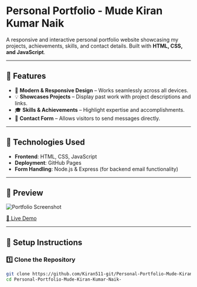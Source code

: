 # Personal Portfolio - Mude Kiran Kumar Naik

A responsive and interactive personal portfolio website showcasing my projects, achievements, skills, and contact details. Built with **HTML, CSS, and JavaScript**.

---

## 🌟 Features
- 📌 **Modern & Responsive Design** – Works seamlessly across all devices.
- 💡 **Showcases Projects** – Display past work with project descriptions and links.
- 🎓 **Skills & Achievements** – Highlight expertise and accomplishments.
- 📧 **Contact Form** – Allows visitors to send messages directly.

---

## 🚀 Technologies Used
- **Frontend**: HTML, CSS, JavaScript
- **Deployment**: GitHub Pages
- **Form Handling**: Node.js & Express (for backend email functionality)

---

## 📸 Preview
![Portfolio Screenshot](https://1drv.ms/i/c/0ad7927cc00ba7c7/EWq4IZ91ap1BiPm3b-tzbO8B_WyN0VUfoGgSF4cnRe2G4Q)

[🔗 Live Demo](https://kiran511-git.github.io/Personal-Portfolio-Mude-Kiran-Kumar-Naik-/)

---

## 🔧 Setup Instructions

### 1️⃣ Clone the Repository
```sh
git clone https://github.com/Kiran511-git/Personal-Portfolio-Mude-Kiran-Kumar-Naik-.git
cd Personal-Portfolio-Mude-Kiran-Kumar-Naik-
